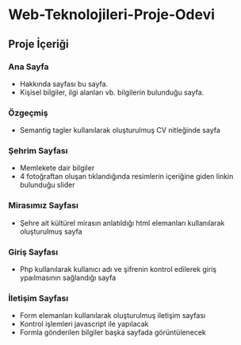 # Web-Teknolojileri-Proje-Odevi

## Proje İçeriği


### Ana Sayfa
- Hakkında sayfası bu sayfa.
- Kişisel bilgiler, ilgi alanları vb. bilgilerin bulunduğu sayfa.

### Özgeçmiş
- Semantig tagler kullanılarak oluşturulmuş CV nitleğinde sayfa

### Şehrim Sayfası
- Memlekete dair bilgiler
- 4 fotoğraftan oluşan tıklandığında resimlerin içeriğine giden linkin bulunduğu slider

### Mirasımız Sayfası
- Şehre ait kültürel mirasın anlatıldığı html elemanları kullanılarak oluşturulmuş sayfa

### Giriş Sayfası
- Php kullanılarak kullanıcı adı ve şifrenin kontrol edilerek giriş ypaılmasının sağlandığı sayfa

### İletişim Sayfası
- Form elemanları kullanılarak oluşturulmuş iletişim sayfası
- Kontrol işlemleri javascript ile yapılacak
- Formla gönderilen bilgiler başka sayfada görüntülenecek
